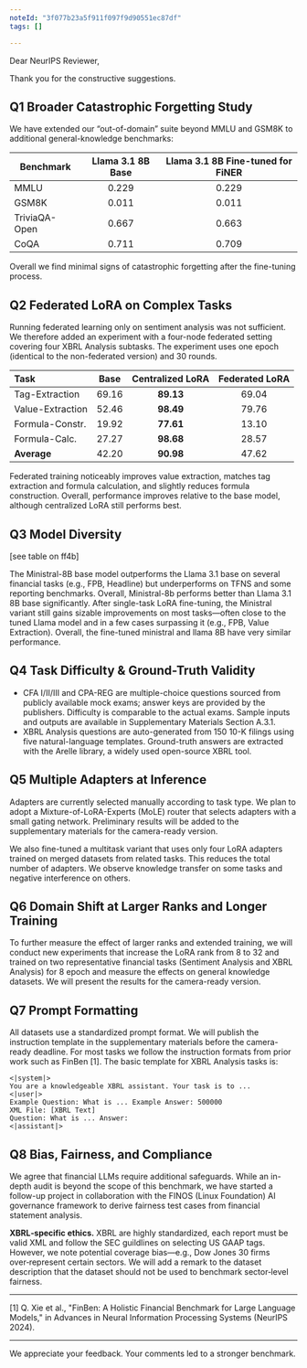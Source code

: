 ```yaml
---
noteId: "3f077b23a5f911f097f9d90551ec87df"
tags: []

---
```


Dear NeurIPS Reviewer,

Thank you for the constructive suggestions.

## Q1 Broader Catastrophic Forgetting Study

We have extended our “out-of-domain” suite beyond MMLU and GSM8K to additional general-knowledge benchmarks:

| Benchmark     | Llama 3.1 8B Base | Llama 3.1 8B Fine-tuned for FiNER |
|---------------|:-----------------:|:---------------------------------:|
| MMLU          |       0.229       |               0.229               |
| GSM8K         |       0.011       |               0.011               |
| TriviaQA-Open |       0.667       |               0.663               |
| CoQA          |       0.711       |               0.709               |

Overall we find minimal signs of catastrophic forgetting after the fine-tuning process.

## Q2 Federated LoRA on Complex Tasks

Running federated learning only on sentiment analysis was not sufficient. We therefore added an experiment with a
four-node federated setting covering four XBRL Analysis subtasks. The experiment uses one epoch (identical to the
non-federated version) and 30 rounds.

| Task             | Base  | Centralized LoRA | Federated LoRA |
|:-----------------|:-----:|:----------------:|:--------------:|
| Tag-Extraction   | 69.16 |    **89.13**     |     69.04      |
| Value-Extraction | 52.46 |    **98.49**     |     79.76      |
| Formula-Constr.  | 19.92 |    **77.61**     |     13.10      |
| Formula-Calc.    | 27.27 |    **98.68**     |     28.57      |
| **Average**      | 42.20 |    **90.98**     |     47.62      |

Federated training noticeably improves value extraction, matches tag extraction and formula calculation, and slightly
reduces formula construction. Overall, performance improves relative to the base model, although centralized LoRA still
performs best.

## Q3 Model Diversity

[see table on ff4b]

The Ministral-8B base model outperforms the Llama 3.1 base on several financial tasks (e.g., FPB,
Headline) but underperforms on TFNS and some reporting benchmarks. Overall, Ministral-8b performs better than Llama 3.1
8B base significantly. After single-task LoRA fine-tuning, the Ministral variant still gains sizable improvements on
most tasks—often close to the tuned Llama model and in a few cases surpassing it (e.g., FPB, Value Extraction). Overall,
the fine-tuned ministral and llama 8B have very similar performance.

## Q4 Task Difficulty & Ground-Truth Validity

* CFA I/II/III and CPA-REG are multiple-choice questions sourced from publicly available mock exams; answer keys are
  provided by the publishers. Difficulty is comparable to the actual exams. Sample inputs and outputs are available in
  Supplementary Materials Section A.3.1.
* XBRL Analysis questions are auto-generated from 150 10-K filings using five natural-language templates. Ground-truth
  answers are extracted with the Arelle library, a widely used open-source XBRL tool.

## Q5 Multiple Adapters at Inference

Adapters are currently selected manually according to task type. We plan to adopt a Mixture-of-LoRA-Experts (MoLE)
router that selects adapters with a small gating network. Preliminary results will be added to the supplementary
materials for the camera-ready version.

We also fine-tuned a multitask variant that uses only four LoRA adapters trained on merged datasets from related tasks.
This reduces the total number of adapters. We observe knowledge transfer on some tasks and negative interference on
others.

## Q6 Domain Shift at Larger Ranks and Longer Training

To further measure the effect of larger ranks and extended training, we will conduct new experiments that increase the
LoRA rank from 8 to 32 and trained on two representative financial tasks (Sentiment Analysis and XBRL Analysis) for 8
epoch and measure the effects
on general knowledge datasets. We will present the results for the camera-ready version.

## Q7 Prompt Formatting

All datasets use a standardized prompt format. We will publish the instruction template in the supplementary materials
before the camera-ready deadline. For most tasks we follow the instruction formats from prior work such as FinBen [1].
The basic template for XBRL Analysis tasks is:

```
<|system|>
You are a knowledgeable XBRL assistant. Your task is to ... 
<|user|>
Example Question: What is ... Example Answer: 500000 
XML File: [XBRL Text] 
Question: What is ... Answer: 
<|assistant|>
```

## Q8 Bias, Fairness, and Compliance

We agree that financial LLMs require additional safeguards. While an in-depth audit is beyond the scope of this
benchmark, we have started a follow-up project in collaboration with the FINOS (Linux Foundation) AI governance
framework to derive fairness test cases from financial statement analysis.

**XBRL‑specific ethics.** XBRL are highly standardized, each report must be valid XML and follow the SEC guildlines on
selecting US GAAP tags. However, we note potential coverage bias—e.g., Dow Jones 30 firms over‑represent certain
sectors. We will add a remark to the dataset description that the dataset should not be used to benchmark sector‑level
fairness.

---

[1] Q. Xie et al., "FinBen: A Holistic Financial Benchmark for Large Language Models," in Advances in Neural Information Processing Systems (NeurIPS 2024).

---

We appreciate your feedback. Your comments led to a stronger benchmark.
